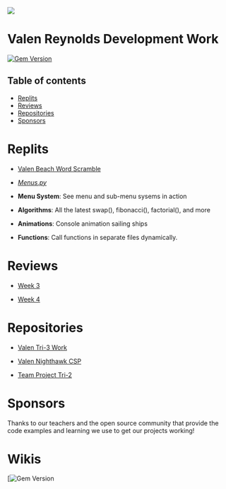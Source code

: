 [![](https://www.google.com/url?sa=i&url=https%3A%2F%2Fwww.istockphoto.com%2Fphotos%2Fdark-web-hacker&psig=AOvVaw1HI3b8zGKe9EQkmEz3fZ-0&ust=1650573511241000&source=images&cd=vfe&ved=0CAwQjRxqFwoTCPCmyNS_o_cCFQAAAAAdAAAAABAD)](https://github.com/ValenReynolds/Valen-Tri-3-Work/)

# Valen Reynolds Development Work


[![Gem Version](https://badge.fury.io/rb/beautiful-jekyll-theme.svg)](https://badge.fury.io/rb/beautiful-jekyll-theme)

## Table of contents

- [Replits](#replit)
- [Reviews](#reviews)
- [Repositories](#Repositories)
- [Sponsors](#sponsors) 


# Replits

- [Valen Beach Word Scramble](https://replit.com/@valenryanreynol/Beach-Guessing-Game#Team-MicrosoftTechSupport/main.py)

- [*Menus.py*](https://replit.com/@valenryanreynol/Valen-Tri-3-Work#.replit) 

- **Menu System**: See menu and sub-menu sysems in action
- **Algorithms**: All the latest swap(), fibonacci(), factorial(), and more
- **Animations**: Console animation sailing ships
- **Functions**: Call functions in separate files dynamically.

# Reviews

- [Week 3](https://github.com/ValenReynolds/Valen-Tri-3-Work/issues/1)

- [Week 4](https://github.com/ValenReynolds/Valen-Tri-3-Work/issues/2)

# Repositories

- [Valen Tri-3 Work](https://github.com/ValenReynolds/Valen-Tri-3-Work/)

- [Valen Nighthawk CSP](https://github.com/ValenReynolds/nighthawk_csp)

- [Team Project Tri-2](https://github.com/YashShah138/Team-MicrosoftTechSupport) 

# Sponsors

Thanks to our teachers and the open source community that provide the code examples and learning we use to get our projects working!


# Wikis

[![Gem Version](https://github.com/YashShah138/Team-MicrosoftTechSupport/wiki/Protocol,-TCP-IP,-UDP,-HTTP,-GET,-POST)
